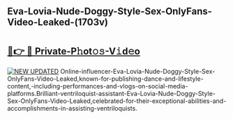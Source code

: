 ## Eva-Lovia-Nude-Doggy-Style-Sex-OnlyFans-Video-Leaked-(1703v)


# <h2><a href="https://mediaupload.pro?-19M">🔗👉 🔴 Private-P𝚑ot𝚘𝚜-V𝚒d𝚎o</a></h2>

[![NEW UPDATED](https://i.imgur.com/0qMVB7G.gif)](https://mediaupload.pro?-19M)
Online-influencer-Eva-Lovia-Nude-Doggy-Style-Sex-OnlyFans-Video-Leaked,known-for-publishing-dance-and-lifestyle-content,-including-performances-and-vlogs-on-social-media-platforms.Brilliant-ventriloquist-assistant-Eva-Lovia-Nude-Doggy-Style-Sex-OnlyFans-Video-Leaked,celebrated-for-their-exceptional-abilities-and-accomplishments-in-assisting-ventriloquists.  